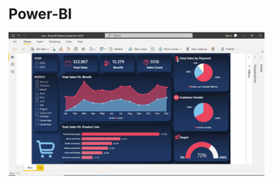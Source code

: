# Power-BI

![alt text](https://github.com/MahdyarSadeghi/Power-BI/blob/main/Sales%20Dashboard.png?raw=true)

